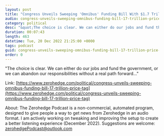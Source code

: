 ```yaml
---
layout: post
title: "Congress Unveils Sweeping 'Omnibus' Funding Bill With $1.7 Trillion Price Tag"
audio: congress-unveils-sweeping-omnibus-funding-bill-17-trillion-price-tag-0
category: political
desc: "&quot;The choice is clear. We can either do our jobs and fund the government, or we can abandon our responsibilities without a real path forward...&quot;"
duration: 00:07:43
length: 463
datetime: Tue, 20 Dec 2022 21:25:00 +0000
tags: podcast
guid: congress-unveils-sweeping-omnibus-funding-bill-17-trillion-price-tag-0
order: 0
---
```

&quot;The choice is clear. We can either do our jobs and fund the government, or we can abandon our responsibilities without a real path forward...&quot;

Link: [https://www.zerohedge.com/political/congress-unveils-sweeping-omnibus-funding-bill-17-trillion-price-tag](https://www.zerohedge.com/political/congress-unveils-sweeping-omnibus-funding-bill-17-trillion-price-tag)

About: The Zerohedge Podcast is a non-commercial, automated program, designed to give people a way to get news from Zerohedge in an audio format.  I am actively working on tweaking and improving the setup to create a better listening experience (December 2022).  Suggestions are welcome: [zerohedgePodcast@outlook.com](mailto:zerohedgePodcast@outlook.com)